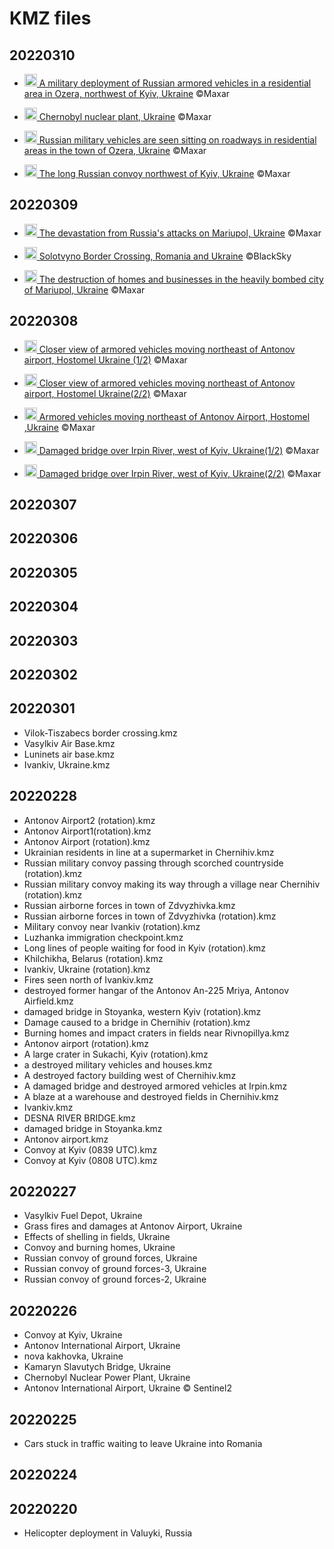 # KMZ files

## 20220310
* [<img src="https://github.com/mapconcierge/Ukraine2022data/blob/main/assets/kml_icon_white.png?raw=true" width="20" /> A military deployment of Russian armored vehicles in a residential area in Ozera, northwest of Kyiv, Ukraine](https://github.com/mapconcierge/Ukraine2022data/raw/main/satelliteimageries/temp/Mar.10%2C%20A%20military%20deployment%20of%20Russian%20armored%20vehicles%20in%20a%20residential%20area%20in%20Ozera%2C%20northwest%20of%20Kyiv..kmz) ©Maxar


* [<img src="https://github.com/mapconcierge/Ukraine2022data/blob/main/assets/kml_icon_white.png?raw=true" width="20" /> Chernobyl nuclear plant, Ukraine](https://github.com/mapconcierge/Ukraine2022data/raw/main/satelliteimageries/temp/Mar.10%2C%20Chernobyl%2C%20Ukraine.kmz) ©Maxar

* [<img src="https://github.com/mapconcierge/Ukraine2022data/blob/main/assets/kml_icon_white.png?raw=true" width="20" /> Russian military vehicles are seen sitting on roadways in residential areas in the town of Ozera, Ukraine](https://github.com/mapconcierge/Ukraine2022data/raw/main/satelliteimageries/temp/Mar.10%2C%20Russian%20military%20vehicles%20are%20seen%20sitting%20on%20roadways%20in%20residential%20areas%20in%20the%20town%20of%20Ozera.kmz) ©Maxar

* [<img src="https://github.com/mapconcierge/Ukraine2022data/blob/main/assets/kml_icon_white.png?raw=true" width="20" /> The long Russian convoy northwest of Kyiv, Ukraine](https://github.com/mapconcierge/Ukraine2022data/raw/main/satelliteimageries/temp/Mar.9%2C%20The%20long%20Russian%20convoy%20northwest%20of%20Kyiv.kmz) ©Maxar


## 20220309
* [<img src="https://github.com/mapconcierge/Ukraine2022data/blob/main/assets/kml_icon_white.png?raw=true" width="20" /> The devastation from Russia's attacks on Mariupol, Ukraine](https://github.com/mapconcierge/Ukraine2022data/raw/main/satelliteimageries/temp/Mar.9%2C%20Before%20and%20after%20satellite%20imagery%20highlights%20the%20devastation%20from%20Russia's%20attacks%20on%20Mariupol.kmz) ©Maxar

* [<img src="https://github.com/mapconcierge/Ukraine2022data/blob/main/assets/kml_icon_white.png?raw=true" width="20" /> Solotvyno Border Crossing, Romania and Ukraine](https://github.com/mapconcierge/Ukraine2022data/blob/main/satelliteimageries/temp/Mar.9%2C%20Solotvyno%20Border%20Crossing%2C%20Romania%20and%20Ukraine.kmz) ©BlackSky

* [<img src="https://github.com/mapconcierge/Ukraine2022data/blob/main/assets/kml_icon_white.png?raw=true" width="20" /> The destruction of homes and businesses in the heavily bombed city of Mariupol, Ukraine](https://github.com/mapconcierge/Ukraine2022data/blob/main/satelliteimageries/temp/Mar.9%2C%20the%20destruction%20of%20homes%20and%20businesses%20in%20the%20heavily%20bombed%20city%20of%20Mariupol.kmz) ©Maxar

## 20220308
* [<img src="https://github.com/mapconcierge/Ukraine2022data/blob/main/assets/kml_icon_white.png?raw=true" width="20" /> Closer view of armored vehicles moving northeast of Antonov airport, Hostomel Ukraine (1/2)](https://github.com/mapconcierge/Ukraine2022data/raw/main/satelliteimageries/temp/Mar.8%2C%20Closer%20view%20of%20armored%20vehicles%20moving%20northeast%20of%20Antonov%20airport.kmz) ©Maxar

* [<img src="https://github.com/mapconcierge/Ukraine2022data/blob/main/assets/kml_icon_white.png?raw=true" width="20" /> Closer view of armored vehicles moving northeast of Antonov airport, Hostomel Ukraine(2/2)](https://github.com/mapconcierge/Ukraine2022data/raw/main/satelliteimageries/temp/Mar.8%2C%20Closer%20view%20of%20armored%20vehicles%20moving%20northeast%20of%20Antonov%20airport.kmz) ©Maxar

* [<img src="https://github.com/mapconcierge/Ukraine2022data/blob/main/assets/kml_icon_white.png?raw=true" width="20" /> Armored vehicles moving northeast of Antonov Airport, Hostomel ,Ukraine]( https://github.com/mapconcierge/Ukraine2022data/raw/main/satelliteimageries/temp/Mar.8%2C%20Armored%20vehicles%20moving%20northeast%20of%20Antonov%20Airport%2C%20Hostomel.kmz) ©Maxar

* [<img src="https://github.com/mapconcierge/Ukraine2022data/blob/main/assets/kml_icon_white.png?raw=true" width="20" /> Damaged bridge over Irpin River, west of Kyiv, Ukraine(1/2)](https://github.com/mapconcierge/Ukraine2022data/raw/main/satelliteimageries/temp/Mar.8%2C%20Damaged%20bridge%20over%20Irpin%20River%2C%20west%20of%20Kyiv.kmz) ©Maxar

* [<img src="https://github.com/mapconcierge/Ukraine2022data/blob/main/assets/kml_icon_white.png?raw=true" width="20" /> Damaged bridge over Irpin River, west of Kyiv, Ukraine(2/2)](https://github.com/mapconcierge/Ukraine2022data/raw/main/satelliteimageries/temp/Mar.8%2C%20Damaged%20bridge2%20over%20Irpin%20River%2C%20west%20of%20Kyiv.kmz) ©Maxar


## 20220307

## 20220306

## 20220305

## 20220304

## 20220303

## 20220302

## 20220301
* Vilok-Tiszabecs border crossing.kmz
* Vasylkiv Air Base.kmz
* Luninets air base.kmz
* Ivankiv, Ukraine.kmz

## 20220228
* Antonov Airport2 (rotation).kmz
* Antonov Airport1(rotation).kmz
* Antonov Airport (rotation).kmz
* Ukrainian residents in line at a supermarket in Chernihiv.kmz
* Russian military convoy passing through scorched countryside (rotation).kmz
* Russian military convoy making its way through a village near Chernihiv (rotation).kmz
* Russian airborne forces in town of Zdvyzhivka.kmz
* Russian airborne forces in town of Zdvyzhivka (rotation).kmz
* Military convoy near Ivankiv (rotation).kmz
* Luzhanka immigration checkpoint.kmz
* Long lines of people waiting for food in Kyiv (rotation).kmz
* Khilchikha, Belarus (rotation).kmz
* Ivankiv, Ukraine (rotation).kmz
* Fires seen north of Ivankiv.kmz
* destroyed former hangar of the Antonov An-225 Mriya, Antonov Airfield.kmz
* damaged bridge in Stoyanka, western Kyiv (rotation).kmz
* Damage caused to a bridge in Chernihiv (rotation).kmz
* Burning homes and impact craters in fields near Rivnopillya.kmz
* Antonov airport (rotation).kmz
* A large crater in Sukachi, Kyiv (rotation).kmz
* a destroyed military vehicles and houses.kmz
* A destroyed factory building west of Chernihiv.kmz
* A damaged bridge and destroyed armored vehicles at Irpin.kmz
* A blaze at a warehouse and destroyed fields in Chernihiv.kmz
* Ivankiv.kmz
* DESNA RIVER BRIDGE.kmz
* damaged bridge in Stoyanka.kmz
* Antonov airport.kmz
* Convoy at Kyiv (0839 UTC).kmz
* Convoy at Kyiv (0808 UTC).kmz


## 20220227
* Vasylkiv Fuel Depot, Ukraine
* Grass fires and damages at Antonov Airport, Ukraine
* Effects of shelling in fields, Ukraine
* Convoy and burning homes, Ukraine
* Russian convoy of ground forces, Ukraine
* Russian convoy of ground forces-3, Ukraine
* Russian convoy of ground forces-2, Ukraine

## 20220226
* Convoy at Kyiv, Ukraine
* Antonov International Airport, Ukraine
* nova kakhovka, Ukraine
* Kamaryn Slavutych Bridge, Ukraine
* Chernobyl Nuclear Power Plant, Ukraine
* Antonov International Airport, Ukraine © Sentinel2


## 20220225
* Cars stuck in traffic waiting to leave Ukraine into Romania

## 20220224

## 20220220
* Helicopter deployment in Valuyki, Russia
